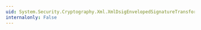 ```yaml
---
uid: System.Security.Cryptography.Xml.XmlDsigEnvelopedSignatureTransform.InputTypes
internalonly: False
---
```

